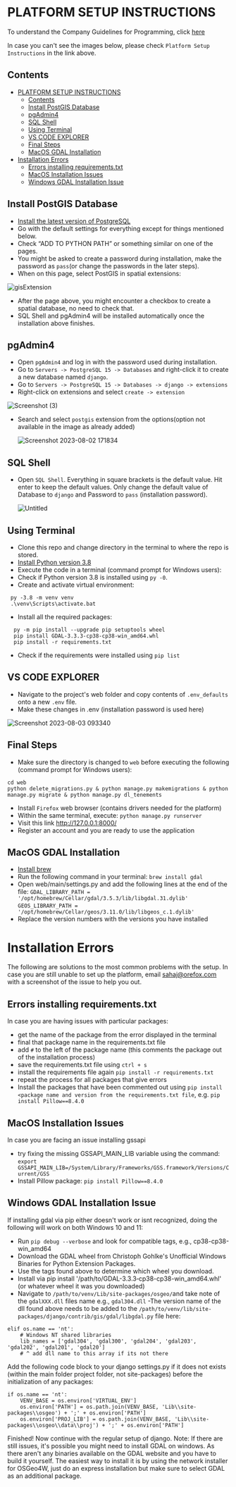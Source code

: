 # PLATFORM SETUP INSTRUCTIONS
To understand the Company Guidelines for Programming, click [here][Guidelines]

In case you can't see the images below, please check `Platform Setup Instructions` in the link above.

[PostgreSQL]: https://www.postgresql.org/download/
[Python]: https://www.python.org/downloads/release/python-3810/
[Brew]: https://brew.sh/
[Guidelines]: https://drive.google.com/drive/folders/1zdl1Sj5JfqQgwdTPyQeEQtGngYgkfSun?usp=drive_link

## Contents

- [PLATFORM SETUP INSTRUCTIONS](#platform-setup-instructions)
  - [Contents](#contents)
  - [Install PostGIS Database](#install-postgis-database)
  - [pgAdmin4](#pgadmin4)
  - [SQL Shell](#sql-shell)
  - [Using Terminal](#using-terminal)
  - [VS CODE EXPLORER](#vs-code-explorer)
  - [Final Steps](#final-steps)
  - [MacOS GDAL Installation](#macos-gdal-installation)
- [Installation Errors](#installation-errors)
  - [Errors installing requirements.txt](#errors-installing-requirementstxt)
  - [MacOS Installation Issues](#macos-installation-issues)
  - [Windows GDAL Installation Issue](#windows-gdal-installation-issue)

## Install PostGIS Database
- [Install the latest version of PostgreSQL][PostgreSQL]
- Go with the default settings for everything except for things mentioned below.
- Check “ADD TO PYTHON PATH” or something similar on one of the pages.
- You might be asked to create a password during installation, make the password as `pass`(or change the passwords in the later steps).
- When on this page, select PostGIS in spatial extensions:

![gisExtension](https://i.imgur.com/wnGnOgX.jpg)

- After the page above, you might encounter a checkbox to create a spatial database, no need to check that.
- SQL Shell and pgAdmin4 will be installed automatically once the installation above finishes.

## pgAdmin4
- Open `pgAdmin4` and log in with the password used during installation.
- Go to `Servers -> PostgreSQL 15 -> Databases` and right-click it to create a new database named `django`.
- Go to `Servers -> PostgreSQL 15 -> Databases -> django -> extensions`
- Right-click on extensions and select `create -> extension`
 
 ![Screenshot (3)](https://i.imgur.com/0x3FU3j.png)

- Search and select `postgis` extension from the options(option not available in the image as already added)
  
  ![Screenshot 2023-08-02 171834](https://i.imgur.com/pfio3Oh.png)

## SQL Shell
- Open `SQL Shell`. Everything in square brackets is the default value. Hit enter to keep the default values. Only change the default value of Database to `django` and Password to `pass` (installation password).

  ![Untitled](https://i.imgur.com/4sxaVhE.png)

## Using Terminal

- Clone this repo and change directory in the terminal to where the repo is stored. 
- [Install Python version 3.8][Python]
- Execute the code in a terminal (command prompt for Windows users):
- Check if Python version 3.8 is installed using `py -0`.
- Create and activate virtual environment:
 ```shell
  py -3.8 -m venv venv
  .\venv\Scripts\activate.bat
```
- Install all the required packages:
```shell
  py -m pip install --upgrade pip setuptools wheel
  pip install GDAL-3.3.3-cp38-cp38-win_amd64.whl
  pip install -r requirements.txt
```
- Check if the requirements were installed using `pip list`


## VS CODE EXPLORER
- Navigate to the project's web folder and copy contents of `.env_defaults` onto a new `.env` file.
- Make these changes in .env (installation password is used here)
  
![Screenshot 2023-08-03 093340](https://i.imgur.com/ONJ02fT.png)

<!-- - Then go to your virtual environment folder (venv) outside the web folder and move to `venv -> Lib -> djconfig -> admin.py` and edit line 29.
  	Change
                  `from django.conf.urls import url`
        to
                  `from django.urls import re_path as url` -->


## Final Steps
- Make sure the directory is changed to `web` before executing the following (command prompt for Windows users):
```
cd web
python delete_migrations.py & python manage.py makemigrations & python manage.py migrate & python manage.py dl_tenements
```
- Install `Firefox` web browser		(contains drivers needed for the platform)
- Within the same terminal, execute: `python manage.py runserver`
- Visit this link http://127.0.0.1:8000/
- Register an account and you are ready to use the application

## MacOS GDAL Installation
- [Install brew][Brew]
- Run the following command in your terminal: `brew install gdal`
- Open web/main/settings.py and add the following lines at the end of the file:
	`GDAL_LIBRARY_PATH = '/opt/homebrew/Cellar/gdal/3.5.3/lib/libgdal.31.dylib'`
	`GEOS_LIBRARY_PATH = '/opt/homebrew/Cellar/geos/3.11.0/lib/libgeos_c.1.dylib'`
- Replace the version numbers with the versions you have installed

# Installation Errors
The following are solutions to the most common problems with the setup.
In case you are still unable to set up the platform, email sahaj@orefox.com with a screenshot of the issue to help you out.

## Errors installing requirements.txt
In case you are having issues with particular packages:
- get the name of the package from the error displayed in the terminal
- final that package name in the requirements.txt file
- add `#` to the left of the package name (this comments the package out of the installation process)
- save the requirements.txt file using `ctrl + s`
- install the requirements file again `pip install -r requirements.txt`
- repeat the process for all packages that give errors
- Install the packages that have been commented out using `pip install <package name and version from the requirements.txt file`, e.g. `pip install Pillow==8.4.0`

## MacOS Installation Issues
In case you are facing an issue installing gssapi
- try fixing the missing GSSAPI_MAIN_LIB variable using the command: `export GSSAPI_MAIN_LIB=/System/Library/Frameworks/GSS.framework/Versions/Current/GSS`
- Install Pillow package: `pip install Pillow==8.4.0`

## Windows GDAL Installation Issue
If installing gdal via pip either doesn't work or isnt recognized, doing the following will work on both Windows 10 and 11:
- Run `pip debug --verbose` and look for compatible tags, e.g., cp38-cp38-win_amd64
- Download the GDAL wheel from Christoph Gohlke's Unofficial Windows Binaries for Python Extension Packages. 
- Use the tags found above to determine which wheel you download.
- Install via pip install '/path/to/GDAL-3.3.3‑cp38-cp38-win_amd64.whl' (or whatever wheel it was you downloaded)
- Navigate to `/path/to/venv/Lib/site-packages/osgeo/`and take note of the `gdalXXX.dll` files name e.g., `gdal304.dll`
-The version name of the dll found above needs to be added to the `/path/to/venv/lib/site-packages/django/contrib/gis/gdal/libgdal.py` file here:
```
elif os.name == 'nt':
    # Windows NT shared libraries
    lib_names = ['gdal304', 'gdal300', 'gdal204', 'gdal203', 'gdal202', 'gdal201', 'gdal20']
	# ^ add dll name to this array if its not there
  ```
Add the following code block to your django settings.py if it does not exists (within the main folder project folder, not site-packages) before the initialization of any packages:
```
if os.name == 'nt':
    VENV_BASE = os.environ['VIRTUAL_ENV']
    os.environ['PATH'] = os.path.join(VENV_BASE, 'Lib\\site-packages\\osgeo') + ';' + os.environ['PATH']
    os.environ['PROJ_LIB'] = os.path.join(VENV_BASE, 'Lib\\site-packages\\osgeo\\data\\proj') + ';' + os.environ['PATH']
```
Finished! Now continue with the regular setup of django.
Note: If there are still issues, it's possible you might need to install GDAL on windows. As there aren't any binaries available on the GDAL website and you have to build it yourself. The easiest way to install it is by using the network installer for OSGeo4W, just do an express installation but make sure to select GDAL as an additional package.